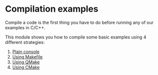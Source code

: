 # Compilation examples

Compile a code is the first thing you have to do before running any of our examples in C/C++.

This module shows you how to compile some basic examples using 4 different strategies:

1. [Plain console](./01-plain-console)
2. [Using Makefile](./02-make)
3. [Using QMake](./03-qmake)
4. [Using CMake](./04-cmake)

